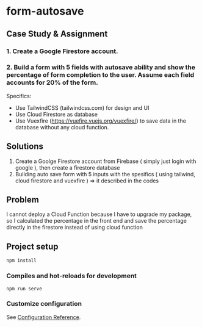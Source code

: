 # form-autosave

## Case Study & Assignment
### 1. Create a Google Firestore account.

### 2. Build a form with 5 fields with autosave ability and show the percentage of form completion to the user. Assume each field accounts for 20% of the form.

Specifics:

- Use TailwindCSS (tailwindcss.com) for design and UI
- Use Cloud Firestore as database
- Use Vuexfire (https://vuefire.vuejs.org/vuexfire/) to save data in the database without any cloud function.

## Solutions
1. Create a Goolge Firestore account from Firebase ( simply just login with google ), then create a firestore database
2. Building auto save form with 5 inputs with the spesifics ( using tailwind, cloud firestore and vuexfire ) => it described in the codes

## Problem
I cannot deploy a Cloud Function because I have to upgrade my package, so I calculated the percentage in the front end and save the  percentage directly in the firestore instead of using cloud function

## Project setup
```
npm install
```

### Compiles and hot-reloads for development
```
npm run serve
```

### Customize configuration
See [Configuration Reference](https://cli.vuejs.org/config/).
